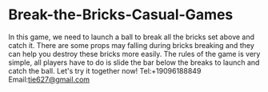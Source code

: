 # Break-the-Bricks-Casual-Games
In this game, we need to launch a ball to break all the bricks set above and catch it. There are some props may falling during bricks breaking and they can help you destroy these bricks more easily. The rules of the game is very simple, all players have to do is slide the bar below the breaks to launch and catch the ball. Let's try it together now!
Tel:+19096188849
Email:tie627@gmail.com
